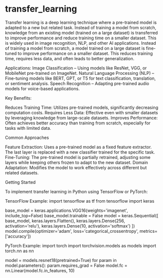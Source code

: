 # transfer_learning
Transfer learning is a deep learning technique where a pre-trained model is adapted to a new but related task. Instead of training a model from scratch, knowledge from an existing model (trained on a large dataset) is transferred to improve performance and reduce training time on a smaller dataset. 
This is widely used in image recognition, NLP, and other AI applications. 
Instead of training a model from scratch, a model trained on a large dataset is fine-tuned to improve performance on a smaller dataset. This reduces training time, requires less data, and often leads to better generalization.

Applications:
Image Classification – Using models like ResNet, VGG, or MobileNet pre-trained on ImageNet.
Natural Language Processing (NLP) – Fine-tuning models like BERT, GPT, or T5 for text classification, translation, or sentiment analysis.
Speech Recognition – Adapting pre-trained audio models for voice-based applications.

Key Benefits:

Reduces Training Time: Utilizes pre-trained models, significantly decreasing computation costs.
Requires Less Data: Effective even with smaller datasets by leveraging knowledge from large-scale datasets.
Improves Performance: Often achieves better accuracy than training from scratch, especially for tasks with limited data.

Common Approaches

Feature Extraction: Uses a pre-trained model as a fixed feature extractor. The last layer is replaced with a new classifier trained for the specific task.
Fine-Tuning: The pre-trained model is partially retrained, adjusting some layers while keeping others frozen to adapt to the new dataset.
Domain Adaptation: Modifies the model to work effectively across different but related datasets.

Getting Started

To implement transfer learning in Python using TensorFlow or PyTorch:

TensorFlow Example:
import tensorflow as tf
from tensorflow import keras

base_model = keras.applications.VGG16(weights='imagenet', include_top=False)
base_model.trainable = False
model = keras.Sequential([
    base_model,
    keras.layers.Flatten(),
    keras.layers.Dense(256, activation='relu'),
    keras.layers.Dense(10, activation='softmax')
])
model.compile(optimizer='adam', loss='categorical_crossentropy', metrics=['accuracy'])

PyTorch Example:
import torch
import torchvision.models as models
import torch.nn as nn

model = models.resnet18(pretrained=True)
for param in model.parameters():
    param.requires_grad = False
model.fc = nn.Linear(model.fc.in_features, 10)
